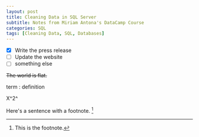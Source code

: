 ```yaml
--- 
layout: post 
title: Cleaning Data in SQL Server
subtitle: Notes from Miriam Antona's DataCamp Course
categories: SQL
tags: [Cleaning Data, SQL, Databases]
---
```


- [x] Write the press release
- [ ] Update the website
- [ ] something else

~~The world is flat.~~

term
: definition

X^2^

Here's a sentence with a footnote. [^1]

[^1]: This is the footnote.
